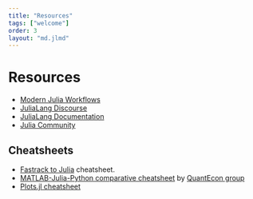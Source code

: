 ```yaml
---
title: "Resources"
tags: ["welcome"]
order: 3
layout: "md.jlmd"
---
```


# Resources

- [Modern Julia Workflows](https://modernjuliaworkflows.org/)
- [JuliaLang Discourse](https://discourse.julialang.org)
- [JuliaLang Documentation](https://docs.julialang.org)
- [Julia Community](https://julialang.org/community/)

## Cheatsheets

- [Fastrack to Julia](https://juliadocs.github.io/Julia-Cheat-Sheet/) cheatsheet.
- [MATLAB-Julia-Python comparative cheatsheet](https://cheatsheets.quantecon.org/) by [QuantEcon group](https://quantecon.org)
- [Plots.jl cheatsheet](https://github.com/sswatson/cheatsheets/blob/master/plotsjl-cheatsheet.pdf)
